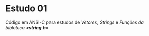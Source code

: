# Estudo 01

Código em ANSI-C para estudos de *Vetores*, *Strings* e *Funções da bibloteca **<string.h>***
